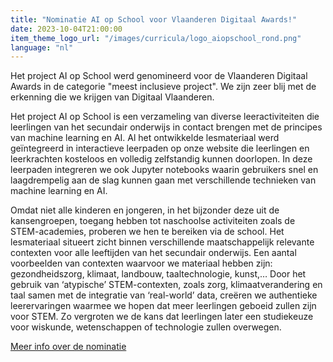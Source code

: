 ```yaml
---
title: "Nominatie AI op School voor Vlaanderen Digitaal Awards!"
date: 2023-10-04T21:00:00
item_theme_logo_url: "/images/curricula/logo_aiopschool_rond.png"
language: "nl"
---
```


Het project AI op School werd genomineerd voor de Vlaanderen Digitaal Awards in de categorie "meest inclusieve project". We zijn zeer blij met de erkenning die we krijgen van Digitaal Vlaanderen.

Het project AI op School is een verzameling van diverse leeractiviteiten die leerlingen van het secundair onderwijs in contact brengen met de principes van machine learning en AI. Al het ontwikkelde lesmateriaal werd geïntegreerd in interactieve leerpaden op onze website die leerlingen en leerkrachten kosteloos en volledig zelfstandig kunnen doorlopen. In deze leerpaden integreren we ook Jupyter notebooks waarin gebruikers snel en laagdrempelig aan de slag kunnen gaan met verschillende technieken van machine learning en AI.

Omdat niet alle kinderen en jongeren, in het bijzonder deze uit de kansengroepen, toegang hebben tot naschoolse activiteiten zoals de STEM-academies, proberen we hen te bereiken via de school. Het lesmateriaal situeert zicht binnen verschillende maatschappelijk relevante contexten voor alle leeftijden van het secundair onderwijs. Een aantal voorbeelden van contexten waarvoor we materiaal hebben zijn: gezondheidszorg, klimaat, landbouw, taaltechnologie, kunst,… Door het gebruik van ‘atypische’ STEM-contexten, zoals zorg, klimaatverandering en taal samen met de integratie van ‘real-world’ data, creëren we authentieke leerervaringen waarmee we hopen dat meer leerlingen geboeid zullen zijn voor STEM. Zo vergroten we de kans dat leerlingen later een studiekeuze voor wiskunde, wetenschappen of technologie zullen overwegen. 

[Meer info over de nominatie](https://www.vlaanderen.be/digitaal-vlaanderen/nieuwsberichten/de-genomineerden-voor-de-vlaanderen-digitaal-awards-zijn-bekend-0)